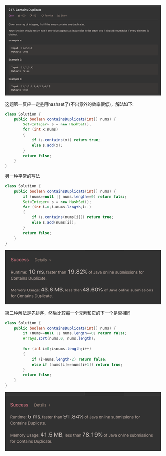 ![GitHub Logo](/image/217.1.png)

这题第一反应一定是用hashset了(不出意外的效率很低)，解法如下:

```java
class Solution {
    public boolean containsDuplicate(int[] nums) {        
        Set<Integer> s = new HashSet();
        for (int x:nums)
        {
            if (s.contains(x)) return true;
            else s.add(x);
        }
        return false;
    }
}
```

另一种平常的写法

```java
class Solution {
    public boolean containsDuplicate(int[] nums) {
        if (nums==null || nums.length==0) return false;
        Set<Integer> s = new HashSet();
        for (int i=0;i<nums.length;i++)
        {
            if (s.contains(nums[i])) return true;
            else s.add(nums[i]);
        }
        return false;
    }
}
```

![GitHub Logo](/image/217.2.png)

第二种解法是先排序，然后比较每一个元素和它的下一个是否相同

```java
class Solution {
    public boolean containsDuplicate(int[] nums) {
        if (nums==null || nums.length==0) return false;
        Arrays.sort(nums,0, nums.length);
        
        for (int i=0;i<nums.length;i++)
        {
            if (i>nums.length-2) return false;
            else if (nums[i]==nums[i+1]) return true;
        }
        return false;
    }
}
```

![GitHub Logo](/image/217.3.png)

